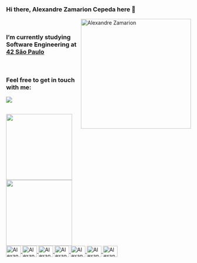 
### Hi there, Alexandre Zamarion Cepeda here :wave:
<img src="https://raw.githubusercontent.com/MicaelliMedeiros/micaellimedeiros/master/image/computer-illustration.png" min-width="300px" max-width="300px" width="300px" align="right" alt="Alexandre Zamarion">
<br>

### I’m currently studying Software Engineering at <a href="https://www.42sp.org.br/">42 São Paulo</a>
<br>

### Feel free to get in touch with me:
<div>
<p align="left">
  <a href="mailto:alezamarion@icoud.com" alt="iCloud">
  <img src="https://img.shields.io/badge/-iCloud-0e4bef?style=flat-square&labelColor=0e4bef&logo=icloud&logoColor=white&link=" /></a>
</div><br>

<div>
 <a href="https://github.com/alezamarion">
 <img height="180em" src="https://github-readme-stats.vercel.app/apiusername=alezamarion&show_icons=true&theme=dracula&include_all_commits=true&count_private=true"/>
 <img height="180em" src="https://github-readme-stats.vercel.app/api/top-langs/?username=alezamarion&layout=compact&langs_count=16&theme=dracula"/>
</div>



<div style="display: inline_block">
<img align="center" alt="Alexandre-C" height="30" width="40" src="https://cdn.jsdelivr.net/gh/devicons/devicon/icons/c/c-original.svg" /> 
<img align="center" alt="Alexandre-Python" height="30" width="40" src="https://cdn.jsdelivr.net/gh/devicons/devicon/icons/python/python-original.svg" /> <img align="center" alt="Alexandre-Flask" height="30" width="40" src="https://cdn.jsdelivr.net/gh/devicons/devicon/icons/flask/flask-original.svg" /> 
<img align="center" alt="Alexandre-Django" height="30" width="40" src="https://cdn.jsdelivr.net/gh/devicons/devicon/icons/django/django-plain.svg" /> 
<img align="center" alt="Alexandre-HTML" height="30" width="40" src="https://cdn.jsdelivr.net/gh/devicons/devicon/icons/html5/html5-original.svg" /> 
<img align="center" alt="Alexandre-CSS" height="30" width="40" src="https://cdn.jsdelivr.net/gh/devicons/devicon/icons/css3/css3-original.svg" /> 
<img align="center" alt="Alexandre-Git" height="30" width="40" src="https://cdn.jsdelivr.net/gh/devicons/devicon/icons/git/git-original.svg" />          
</div>
